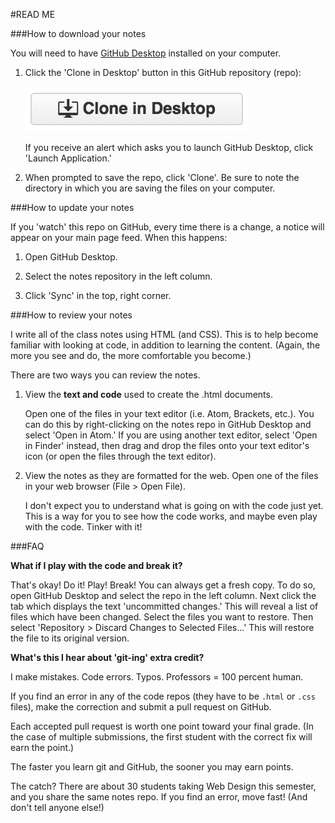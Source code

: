 #READ ME

###How to download your notes

You will need to have [GitHub Desktop](https://desktop.github.com/) installed on your computer.

1. Click the 'Clone in Desktop' button in this GitHub repository (repo):

   <img src="img/github-clone.png" width="358" height="72"/>

   If you receive an alert which asks you to launch GitHub Desktop, click 'Launch Application.'

2. When prompted to save the repo, click 'Clone'. Be sure to note the directory in which you are saving the files on your computer.


###How to update your notes

If you 'watch' this repo on GitHub, every time there is a change, a notice will appear on your main page feed. When this happens:

1. Open GitHub Desktop.

2. Select the notes repository in the left column.

3. Click 'Sync' in the top, right corner.

###How to review your notes

I write all of the class notes using HTML (and CSS). This is to help become familiar with looking at code, in addition to learning the content. (Again, the more you see and do, the more comfortable you become.)

There are two ways you can review the notes.

1. View the **text and code** used to create the .html documents.

   Open one of the files in your text editor (i.e. Atom, Brackets, etc.). You can do this by right-clicking on the notes repo in GitHub Desktop and select 'Open in Atom.' If you are using another text editor, select 'Open in Finder' instead, then drag and drop the files onto your text editor's icon (or open the files through the text editor).  

2. View the notes as they are formatted for the web. Open one of the files in your web browser (File > Open File).

   I don't expect you to understand what is going on with the code just yet. This is a way for you to see how the code works, and maybe even play with the code. Tinker with it!


###FAQ

**What if I play with the code and break it?**

That's okay! Do it! Play! Break! You can always get a fresh copy. To do so, open GitHub Desktop and select the repo in the left column. Next click the tab which displays the text 'uncommitted changes.' This will reveal a list of files which have been changed. Select the files you want to restore. Then select 'Repository > Discard Changes to Selected Files...' This will restore the file to its original version.

**What's this I hear about 'git-ing' extra credit?**

I make mistakes. Code errors. Typos. Professors = 100 percent human.

If you find an error in any of the code repos (they have to be `.html` or `.css` files), make the correction and submit a pull request on GitHub.

Each accepted pull request is worth one point toward your final grade. (In the case of multiple submissions, the first student with the correct fix will earn the point.)

The faster you learn git and GitHub, the sooner you may earn points.

The catch? There are about 30 students taking Web Design this semester, and you share the same notes repo. If you find an error, move fast! (And don't tell anyone else!)
